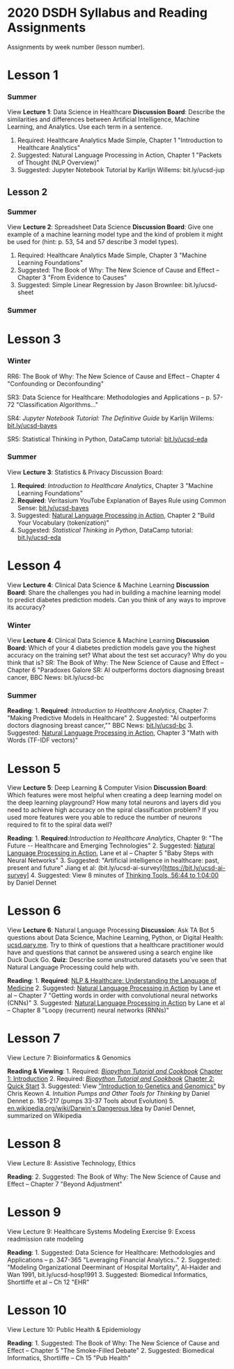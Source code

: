 # 2020 DSDH Syllabus and Reading Assignments

Assignments by week number (lesson number).

# Lesson 1

### Summer

View **Lecture 1**: Data Science in Healthcare
**Discussion Board**:
    Describe the similarities and differences between Artificial Intelligence, Machine Learning, and Analytics. Use each term in a sentence.
1. Required: Healthcare Analytics Made Simple, Chapter 1 "Introduction to Healthcare Analytics"
2. Suggested: Natural Language Processing in Action, Chapter 1 "Packets of Thought (NLP Overview)"
3. Suggested: Jupyter Notebook Tutorial by Karlijn Willems: bit.ly/ucsd-jup
## Lesson 2

### Summer

View **Lecture 2**: Spreadsheet Data Science
**Discussion Board**:
    Give one example of a machine learning model type and the kind of problem it might be used for (hint: p. 53, 54 and 57 describe 3 model types).
1. Required:  Healthcare Analytics Made Simple, Chapter 3 "Machine Learning Foundations"
2. Suggested:  The Book of Why: The New Science of Cause and Effect – Chapter 3 "From Evidence to Causes"
3. Suggested:  Simple Linear Regression by Jason Brownlee: bit.ly/ucsd-sheet

### Summer

# Lesson 3

### Winter


RR6: The Book of Why: The New Science of Cause and Effect – Chapter 4 "Confounding or Deconfounding"

SR3: Data Science for Healthcare: Methodologies and Applications – p. 57-72 "Classification Algorithms..."

SR4: _Jupyter Notebook Tutorial: The Definitive Guide_ by Karlijn Willems: [bit.ly/ucsd-bayes](https://bit.ly/ucsd-bayes)

SR5: Statistical Thinking in Python, DataCamp tutorial: [bit.ly/ucsd-eda](https://bit.ly/ucsd-eda)

### Summer

View **Lecture 3**: Statistics & Privacy
Discussion Board:

1. **Required**: _Introduction to Healthcare Analytics_, Chapter 3 "Machine Learning Foundations"
2. **Required**: Veritasium YouTube Explanation of Bayes Rule using Common Sense: [bit.ly/ucsd-bayes](https://bit.ly/ucsd-bayes)
3. Suggested: [Natural Language Processing in Action](https://www.manning.com/books/natural-language-processing-in-action), Chapter 2 "Build Your Vocabulary (tokenization)"
4. Suggested: _Statistical Thinking in Python_, DataCamp tutorial: [bit.ly/ucsd-eda](https://bit.ly/ucsd-eda)

# Lesson 4

View **Lecture 4**: Clinical Data Science & Machine Learning
**Discussion Board**:
    Share the challenges you had in building a machine learning model to predict diabetes prediction models. Can you think of any ways to improve its accuracy?

### Winter

View **Lecture 4**: Clinical Data Science & Machine Learning
**Discussion Board**:
    Which of your 4 diabetes prediction models gave you the highest accuracy on the training set? What about the test set accuracy? Why do you think that is?
SR:  The Book of Why: The New Science of Cause and Effect – Chapter 6 "Paradoxes Galore
SR:  AI outperforms doctors diagnosing breast cancer, BBC News: bit.ly/ucsd-bc

### Summer

**Reading**:
    1. **Required**: _Introduction to Healthcare Analytics_, Chapter 7: "Making Predictive Models in Healthcare"
    2. Suggested: "AI outperforms doctors diagnosing breast cancer,"" BBC News: [bit.ly/ucsd-bc](https://bit.ly/ucsd-bc)
    3. Suggested: [Natural Language Processing in Action](https://www.manning.com/books/natural-language-processing-in-action), Chapter 3 "Math with Words (TF-IDF vectors)"

# Lesson 5

View **Lecture 5**: Deep Learning & Computer Vision
**Discussion Board**:
    Which features were most helpful when creating a deep learning model on the deep learning playground? How many total neurons and layers did you need to achieve high accuracy on the spiral classification problem? If you used more features were you able to reduce the number of neurons required to fit to the spiral data well?

**Reading**:
    1. **Required**:_Introduction to Healthcare Analytics_, Chapter 9: "The Future -- Healthcare and Emerging Technologies"
    2. Suggested: [Natural Language Processing in Action](https://www.manning.com/books/natural-language-processing-in-action), Lane et al – Chapter 5 "Baby Steps with Neural Networks"
    3. Suggested: "Artificial intelligence in healthcare: past, present and future" Jiang et al: (bit.ly/ucsd-ai-survey)[https://bit.ly/ucsd-ai-survey]
    4. Suggested: View 8 minutes of [Thinking Tools, 56:44 to 1:04:00](https://www.youtube.com/watch?v=EJsD-3jtXz0&feature=youtu.be&t=3403) by Daniel Dennet

# Lesson 6

View **Lecture 6**: Natural Language Processing
**Discussion**:
    Ask TA Bot 5 questions about Data Science, Machine Learning, Python, or Digital Health: [ucsd.qary.me](http://ucsd.qary.me). Try to think of questions that a healthcare practitioner would have and questions that cannot be answered using a search engine like Duck Duck Go.
**Quiz**:
    Describe some unstructured datasets you've seen that Natural Language Processing could help with.

**Reading**:
    1. **Required**: [NLP & Healthcare: Understanding the Language of Medicine](https://medium.com/curai-tech/nlp-healthcare-understanding-the-language-of-medicine-e9917bbf49e7)
    2. Suggested: [Natural Language Processing in Action](https://www.manning.com/books/natural-language-processing-in-action) by Lane et al – Chapter 7 "Getting words in order with convolutional neural networks (CNNs)"
    3. Suggested: [Natural Language Processing in Action](https://www.manning.com/books/natural-language-processing-in-action) by Lane et al – Chapter 8 "Loopy (recurrent) neural networks (RNNs)"

# Lesson 7

View Lecture 7: Bioinformatics & Genomics

**Reading & Viewing**:
    1. Required: [_Biopython Tutorial and Cookbook_](http://biopython.org/DIST/docs/tutorial/Tutorial.html) [Chapter 1: Introduction](http://biopython.org/DIST/docs/tutorial/Tutorial.html#sec2)
    2. Required: [_Biopython Tutorial and Cookbook_](http://biopython.org/DIST/docs/tutorial/Tutorial.html) [Chapter 2: Quick Start](http://biopython.org/DIST/docs/tutorial/Tutorial.html#sec7)
    3. Suggested: View ["Introduction to Genetics and Genomics"](https://youtu.be/NT9hBuBAexg) by Chris Keown
    4. _Intuition Pumps and Other Tools for Thinking_ by Daniel Dennet p. 185-217 (pumps 33-37 Tools about Evolution)
    5. [en.wikipedia.org/wiki/Darwin's Dangerous Idea](https://en.wikipedia.org/wiki/Darwin%27s_Dangerous_Idea) by Daniel Dennet, summarized on Wikipedia

# Lesson 8

View Lecture 8: Assistive Technology, Ethics

**Reading**:
    2. Suggested: The Book of Why: The New Science of Cause and Effect – Chapter 7 "Beyond Adjustment"

# Lesson 9

View Lecture 9: Healthcare Systems Modeling
Exercise 9: Excess readmission rate modeling

**Reading**:
    1. Suggested: Data Science for Healthcare: Methodologies and Applications – p. 347-365 "Leveraging Financial Analytics.."
    2. Suggested: "Modeling Organizational Deerminant of Hospital Mortality", Al-Haider and Wan 1991, bit.ly/ucsd-hosp1991
    3. Suggested: Biomedical Informatics, Shortliffe et al – Ch 12 "EHR"

# Lesson 10

View Lecture 10: Public Health & Epidemiology

**Reading**:
    1. Suggested:  The Book of Why: The New Science of Cause and Effect – Chapter 5 "The Smoke-Filled Debate"
    2. Suggested:  Biomedical Informatics, Shortliffe – Ch 15 "Pub Health"
